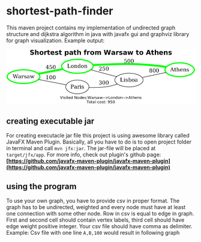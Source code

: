 # shortest-path-finder
This maven project contains my implementation of undirected graph structure and dijkstra algorithm in java with javafx gui and graphviz library for graph visualization. Example output:

![example graph](https://raw.githubusercontent.com/siematypie/shortest-path-finder/master/example1.png)

## creating executable jar
For creating executacle jar file this project is using awesome library called JavaFX Maven Plugin. Basically, all you have to do is to open project folder in terminal and call `mvn jfx:jar`. The jar-file will be placed at `target/jfx/app`. For more info, check out plugin's github page:
**[https://github.com/javafx-maven-plugin/javafx-maven-plugin](https://github.com/javafx-maven-plugin/javafx-maven-plugin)**

## using the program
To use your own graph, you have to provide csv in proper format. The graph has to be undirected, weighted and every node must have at least one connection with some other node.
Row in csv is equal to edge in graph. First and second cell should contain vertex labels, third cell should have edge weight positive integer. Your csv file should have comma as delimiter. 
Example: Csv file with one line `A,B,100` would result in following graph
